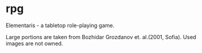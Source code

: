 rpg
===
Elementaris - a tabletop role-playing game.

Large portions are taken from Bozhidar Grozdanov et. al.(2001, Sofia).
Used images are not owned. 
